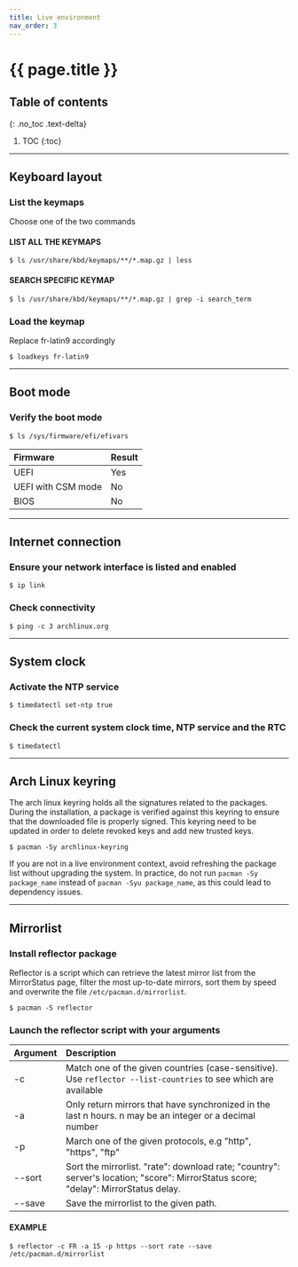 ```yaml
---
title: Live environment
nav_order: 3
---
```


# {{ page.title }}

## Table of contents
{: .no_toc .text-delta}

1. TOC
{:toc}

---

## Keyboard layout

### List the keymaps

Choose one of the two commands

#### LIST ALL THE KEYMAPS
```
$ ls /usr/share/kbd/keymaps/**/*.map.gz | less
```

#### SEARCH SPECIFIC KEYMAP
```
$ ls /usr/share/kbd/keymaps/**/*.map.gz | grep -i search_term
```

### Load the keymap

Replace fr-latin9 accordingly

```
$ loadkeys fr-latin9
```

---

## Boot mode

### Verify the boot mode

```
$ ls /sys/firmware/efi/efivars
```

| Firmware           | Result |
| :----------------- | :----- |
| UEFI               | Yes    |
| UEFI with CSM mode | No     |
| BIOS               | No     |

---

## Internet connection

### Ensure your network interface is listed and enabled

```
$ ip link
```

### Check connectivity

```
$ ping -c 3 archlinux.org
```

---

## System clock

### Activate the NTP service

```
$ timedatectl set-ntp true
```

### Check the current system clock time, NTP service and the RTC

```
$ timedatectl
```

---

## Arch Linux keyring

The arch linux keyring holds all the signatures related to the packages. During the installation, a package is verified against this keyring to ensure that the downloaded file is properly signed. This keyring need to be updated in order to delete revoked keys and add new trusted keys.

```
$ pacman -Sy archlinux-keyring
```

If you are not in a live environment context, avoid refreshing the package list without upgrading the system. In practice, do not run `pacman -Sy package_name` instead of `pacman -Syu package_name`, as this could lead to dependency issues.

---

## Mirrorlist

### Install reflector package

Reflector is a script which can retrieve the latest mirror list from the MirrorStatus page, filter the most up-to-date mirrors, sort them by speed and overwrite the file `/etc/pacman.d/mirrorlist`.

```
$ pacman -S reflector
```

### Launch the reflector script with your arguments

| Argument | Description                                                                                                                         |
| :------- | :---------------------------------------------------------------------------------------------------------------------------------- |
| -c       | Match one of the given countries (case-sensitive). Use `reflector --list-countries` to see which are available                                  |
| -a       | Only return mirrors that have synchronized in the last n hours. n may be an integer or a decimal number                             |
| -p       | March one of the given protocols, e.g "http", "https", "ftp"                                                                        |
| --sort   | Sort the mirrorlist. "rate": download rate; "country": server's location; "score": MirrorStatus score; "delay": MirrorStatus delay. |
| --save   | Save the mirrorlist to the given path.                                                                                              |

#### EXAMPLE

```
$ reflector -c FR -a 15 -p https --sort rate --save /etc/pacman.d/mirrorlist
```

